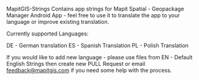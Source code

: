 MapitGIS-Strings
Contains app strings for Mapit Spatial - Geopackage Manager Android App - feel free to use it to translate the app to your language or improve existing translation.

Currently supported Languages:

DE - German translation ES - Spanish Translation PL - Polish Translation 

If you would like to add new language - please use files from EN - Default English Strings then create new PULL Request or email feedback@mapitgis.com if you need some help with the process.
